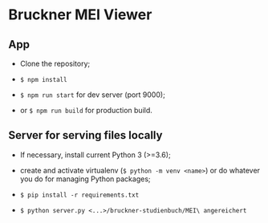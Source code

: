 # Bruckner MEI Viewer

## App

- Clone the repository;

- `$ npm install`

- `$ npm run start` for dev server (port 9000);

- or `$ npm run build` for production build.

## Server for serving files locally

- If necessary, install current Python 3 (>=3.6);

- create and activate virtualenv (`$ python -m venv <name>`) or do
  whatever you do for managing Python packages;

- `$ pip install -r requirements.txt`

- `$ python server.py <...>/bruckner-studienbuch/MEI\ angereichert`
